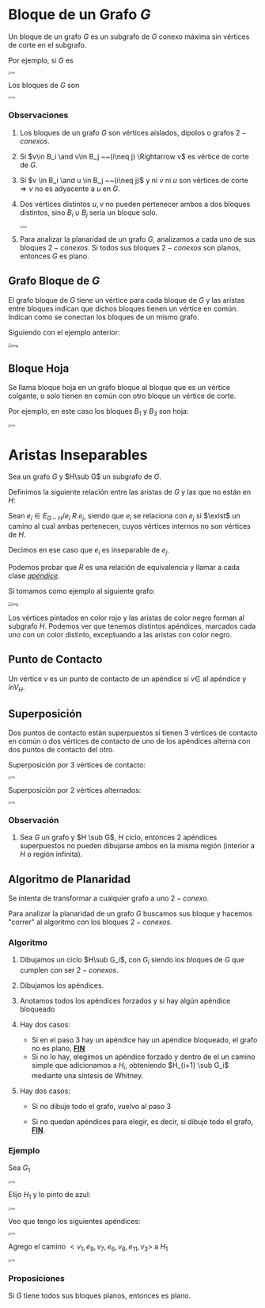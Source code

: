 # Bloque de un Grafo $G$

Un bloque de un grafo $G$ es un subgrafo de $G$ conexo máxima sin vértices de corte en el subgrafo.

Por ejemplo, si $G$ es 

<img src="Resources/clip_image001-1568634921986.png" alt="img" style="zoom:33%;" />

Los bloques de $G$ son

<img src="Resources/clip_image001-1568635024513.png" alt="img" style="zoom:33%;" />

### Observaciones

1. Los bloques de un grafo $G$ son vértices aislados, dipolos o grafos $2-conexos$.

2. Si $v\in B_i \and v\in B_j ~~(i\neq j) \Rightarrow v$ es vértice de corte de $G$.

3. Si $v \in B_i \and u \in B_j ~~(i\neq j)$ y ni $v$ ni $u$ son vértices de corte $\Rightarrow v$ no es adyacente a $u$ en $G$.

4. Dos vértices distintos $u,v$ no pueden pertenecer ambos a dos bloques distintos, sino $B_i \cup B_j$ seria un bloque solo.

   <img src="Resources/clip_image001-1568635375136.png" alt="img" style="zoom:33%;" />

5. Para analizar la planaridad de un grafo $G$, analizamos a cada uno de sus bloques $2-conexos$. Si todos sus bloques $2-conexos$ son planos, entonces $G$ es plano.

## Grafo Bloque de $G$

El grafo bloque de $G$ tiene un vértice para cada bloque de $G$ y las aristas entre bloques indican que dichos bloques tienen un vértice en común. Indican como se conectan los bloques de un mismo grafo.

Siguiendo con el ejemplo anterior:

<img src="Resources/clip_image001-1568635755448.png" alt="img" style="zoom:50%;" />



## Bloque Hoja

Se llama bloque hoja en un grafo bloque al bloque que es un vértice colgante, o solo tienen en común con otro bloque un vértice de corte.

Por ejemplo, en este caso los bloques $B_1$ y $B_3$ son hoja:

<img src="Resources/clip_image001-1568636445907.png" alt="img" style="zoom:33%;" />

# Aristas Inseparables

Sea un grafo $G$ y $H\sub G$ un subgrafo de $G$.

Definimos la siguiente relación entre las aristas de $G$ y las que no están en $H$:

Sean $e_i \in E_{G-H} / e_i~R~e_j$, siendo que $e_i$ se relaciona con $e_j$ si  $\exist$ un camino al cual ambas pertenecen, cuyos vértices internos no son vértices de $H$.

Decimos en ese caso que $e_i$ es inseparable de $e_j$.

Podemos probar que $R$ es una relación de equivalencia y llamar a cada clase *<u>apéndice</u>*.

Si tomamos como ejemplo al siguiente grafo:

<img src="Resources/clip_image001-1568638957995.png" alt="img" style="zoom:50%;" />

Los vértices pintados en color rojo y las aristas de color negro forman al subgrafo $H$. Podemos ver que tenemos distintos apéndices, marcados cada uno con un color distinto, exceptuando a las aristas con color negro. 

## Punto de Contacto

Un vértice $v$ es un punto de contacto de un apéndice si $v \in$ al apéndice y $in V_H$.

## Superposición

Dos puntos de contacto están superpuestos si tienen 3 vértices de contacto en común o dos vértices de contacto de uno de los apéndices alterna con dos puntos de contacto del otro.

Superposición por $3$ vértices de contacto:

<img src="Resources/clip_image001-1568639764036.png" alt="img" style="zoom:33%;" />

Superposición por 2 vértices alternados:

<img src="Resources/clip_image001-1568639939057.png" alt="img" style="zoom:33%;" />

### Observación

1. Sea $G$ un grafo y $H \sub G$, $H$ ciclo, entonces $2$ apéndices superpuestos no pueden dibujarse ambos en la misma región (interior a $H$ o región infinita).

## Algoritmo de Planaridad

Se intenta de transformar a cualquier grafo a uno $2-conexo$.

Para analizar la planaridad de un grafo $G$ buscamos sus bloque y hacemos "correr" al algoritmo con los bloques $2-conexos$.

### Algoritmo

1. Dibujamos un ciclo $H\sub G_i$, con $G_i$ siendo los bloques de $G$ que cumplen con  ser $2-conexos$.

2. Dibujamos los apéndices.

3. Anotamos todos los apéndices forzados y si hay algún apéndice bloqueado

4. Hay dos casos:

   - Si en el paso 3 hay un apéndice hay un apéndice bloqueado, el grafo no es plano, **<u>FIN</u>**
   - Si no lo hay, elegimos un apéndice forzado y dentro de el un camino simple que adicionamos a $H_i$, obteniendo $H_{i+1} \sub G_i$ mediante una síntesis de Whitney.

5. Hay dos casos:

   - Si no dibuje todo el grafo, vuelvo al paso 3

   - Si no quedan apéndices para elegir, es decir, si dibuje todo el grafo, **<u>FIN</u>**.

### Ejemplo

Sea $G_1$

<img src="Resources/clip_image001-1568642062475.png" alt="img" style="zoom: 33%;" />

Elijo $H_1$ y lo pinto de azul:

<img src="Resources/clip_image001-1568642130709.png" alt="img" style="zoom:33%;" />



Veo que tengo los siguientes apéndices:

<img src="Resources/clip_image001-1568642292639.png" alt="img" style="zoom:33%;" />

Agrego el camino $<v_1,e_9,v_7,e_6,v_8,e_{11},v_3>$ a $H_1$

<img src="Resources/clip_image001-1568642497142.png" alt="img" style="zoom:33%;" />

### Proposiciones

Si $G$ tiene todos sus bloques planos, entonces es plano.















